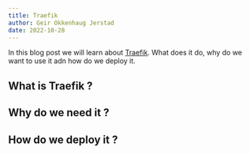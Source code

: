 ```yaml
---
title: Traefik
author: Geir Okkenhaug Jerstad
date: 2022-10-28
---
```


In this blog post we will learn about [Traefik](https://traefik.io/). What does it do, why do we want to use it adn how do we deploy it.

<!--more-->
## What is Traefik ?

## Why do we need it ?

## How do we deploy it ?


